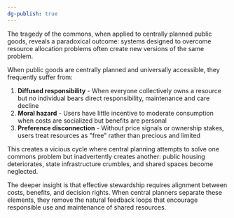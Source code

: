 ```yaml
---
dg-publish: true
---
```

The tragedy of the commons, when applied to centrally planned public goods, reveals a paradoxical outcome: systems designed to overcome resource allocation problems often create new versions of the same problem.

When public goods are centrally planned and universally accessible, they frequently suffer from:

1. **Diffused responsibility** - When everyone collectively owns a resource but no individual bears direct responsibility, maintenance and care decline
2. **Moral hazard** - Users have little incentive to moderate consumption when costs are socialized but benefits are personal
3. **Preference disconnection** - Without price signals or ownership stakes, users treat resources as "free" rather than precious and limited

This creates a vicious cycle where central planning attempts to solve one commons problem but inadvertently creates another: public housing deteriorates, state infrastructure crumbles, and shared spaces become neglected.

The deeper insight is that effective stewardship requires alignment between costs, benefits, and decision rights. When central planners separate these elements, they remove the natural feedback loops that encourage responsible use and maintenance of shared resources.